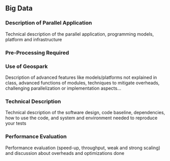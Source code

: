 ## Big Data

### Description of Parallel Application
Technical description of the parallel application, programming models, platform and infrastructure

### Pre-Processing Required

### Use of Geospark
Description of advanced features like models/platforms not explained in class, advanced functions of modules, techniques to mitigate overheads, challenging parallelization or implementation aspects...

### Technical Description
Technical description of the software design, code baseline, dependencies, how to use the code, and system and environment needed to reproduce your tests

### Performance Evaluation
Performance evaluation (speed-up, throughput, weak and strong scaling) and discussion about overheads and optimizations done
